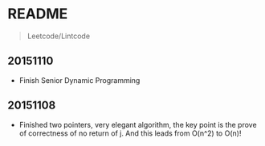 # README

> Leetcode/Lintcode

## 20151110
* Finish Senior Dynamic Programming  

## 20151108
* Finished two pointers, very elegant algorithm, the key point is the prove of correctness of no return of j.
And this leads from O(n^2) to O(n)!